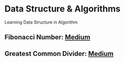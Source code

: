 # Data Structure & Algorithms
Learning Data Structure in Algorithm

## Fibonacci Number: [Medium](https://tinyurl.com/y7btrx2f)

## Greatest Common Divider: [Medium](https://tinyurl.com/y9twoym6)
